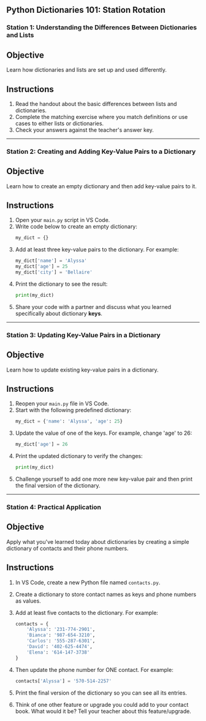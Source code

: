 ## Python Dictionaries 101: Station Rotation

### Station 1: Understanding the Differences Between Dictionaries and Lists

## Objective
Learn how dictionaries and lists are set up and used differently.

## Instructions
1. Read the handout about the basic differences between lists and dictionaries.
2. Complete the matching exercise where you match definitions or use cases to either lists or dictionaries.
3. Check your answers against the teacher's answer key.


---

### Station 2: Creating and Adding Key-Value Pairs to a Dictionary

## Objective
Learn how to create an empty dictionary and then add key-value pairs to it.

## Instructions
1. Open your `main.py` script in VS Code.
2. Write code below to create an empty dictionary:
   ```python
   my_dict = {}
   ```
3. Add at least three key-value pairs to the dictionary. For example:
   ```python
   my_dict['name'] = 'Alyssa'
   my_dict['age'] = 25
   my_dict['city'] = 'Bellaire'
   ```
4. Print the dictionary to see the result:
   ```python
   print(my_dict)
   ```
5. Share your code with a partner and discuss what you learned specifically about dictionary **keys**.

---

### Station 3: Updating Key-Value Pairs in a Dictionary

## Objective
Learn how to update existing key-value pairs in a dictionary.

## Instructions
1. Reopen your `main.py` file in VS Code.
2. Start with the following predefined dictionary:
   ```python
   my_dict = {'name': 'Alyssa', 'age': 25}
   ```
3. Update the value of one of the keys. For example, change 'age' to 26:
   ```python
   my_dict['age'] = 26
   ```
4. Print the updated dictionary to verify the changes:
   ```python
   print(my_dict)
   ```
5. Challenge yourself to add one more new key-value pair and then print the final version of the dictionary.

---

### Station 4: Practical Application

## Objective
Apply what you've learned today about dictionaries by creating a simple dictionary of contacts and their phone numbers.

## Instructions
1. In VS Code, create a new Python file named `contacts.py`.
2. Create a dictionary to store contact names as keys and phone numbers as values.
3. Add at least five contacts to the dictionary. For example:
   ```python
   contacts = {
       'Alyssa': '231-774-2901',
       'Bianca': '987-654-3210',
       'Carlos': '555-287-6301',
       'David': '402-625-4474',
       'Elena': '614-147-3738'
   }
   ```
4. Then update the phone number for ONE contact. For example:
   ```python
   contacts['Alyssa'] = '570-514-2257'
   ```
5. Print the final version of the dictionary so you can see all its entries.
   
6. Think of one other feature or upgrade you could add to your contact book.  What would it be?  Tell your teacher about this feature/upgrade.


